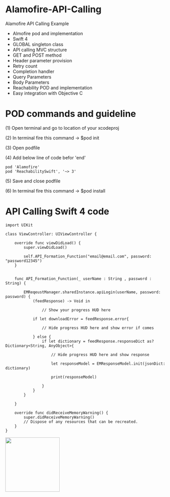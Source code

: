 # Alamofire-API-Calling
Alamofire API Calling Example

- Almofire pod and implementation
- Swift 4
- GLOBAL singleton class
- API calling MVC structure
- GET and POST method
- Header parameter provision
- Retry count
- Completion handler
- Query Parameters
- Body Parameters
- Reachability POD and implementation
- Easy integration with Objective C

# POD commands and guideline

(1) Open terminal and go to location of your xcodeproj

(2) In terminal fire this command -> $pod init

(3) Open podfile

(4) Add below line of code befor 'end'

    pod 'Alamofire'
    pod 'ReachabilitySwift', '~> 3'
    
(5) Save and close podfile

(6) In terminal fire this command -> $pod install

# API Calling Swift 4 code

```
import UIKit

class ViewController: UIViewController {

    override func viewDidLoad() {
        super.viewDidLoad()
       
        self.API_Formation_Function("email@email.com", password: "password12345")
    }

    
    func API_Formation_Function(_ userName : String , password : String) {
       
        EMReqeustManager.sharedInstance.apiLogin(userName, password: password) {
            (feedResponse) -> Void in
            
                // Show your progress HUD here
            
            if let downloadError = feedResponse.error{

                // Hide progress HUD here and show error if comes
            
            } else {
                if let dictionary = feedResponse.responseDict as? Dictionary<String, AnyObject>{
            
                    // Hide progress HUD here and show response
                    
                    let responseModel = EMResponseModel.init(jsonDict: dictionary)
                    
                    print(responseModel)
                    
                }
            }
        }
       
    }
    
    override func didReceiveMemoryWarning() {
        super.didReceiveMemoryWarning()
        // Dispose of any resources that can be recreated.
    }
}
```




<a href="https://www.paypal.me/hasya25/1"><img src="https://user-images.githubusercontent.com/23353196/30152617-4567dbc4-93d1-11e7-9b3a-20a9c92c1f50.png" style="max-width:100%;" width="170"></a>
